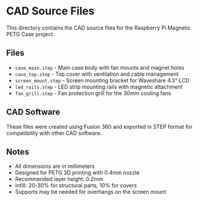 # CAD Source Files

This directory contains the CAD source files for the Raspberry Pi Magnetic PETG Case project.

## Files

- `case_main.step` - Main case body with fan mounts and magnet holes
- `case_top.step` - Top cover with ventilation and cable management
- `screen_mount.step` - Screen mounting bracket for Waveshare 4.3" LCD
- `led_rails.step` - LED strip mounting rails with magnetic attachment
- `fan_grill.step` - Fan protection grill for the 30mm cooling fans

## CAD Software

These files were created using Fusion 360 and exported in STEP format for compatibility with other CAD software.

## Notes

- All dimensions are in millimeters
- Designed for PETG 3D printing with 0.4mm nozzle
- Recommended layer height: 0.2mm
- Infill: 20-30% for structural parts, 10% for covers
- Supports may be needed for overhangs on the screen mount 